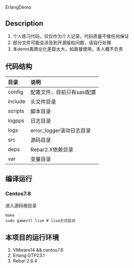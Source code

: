 # 
ErlangDemo

## Description

1. 个人练习代码，仅仅作为个人记录，代码质量不做任何保证
2. 部分文件可能会涉及到开源版权问题，请自行处理
3. 本demo离商业化差距太大，如直接使用，本人概不负责

## 代码结构

目录|说明
:----|:------
config|配置文件，目前只有sasl配置
include|头文件目录
scripts|脚本目录
logpps|日志目录
logs|error_logger滚动日志目录
src|源码目录
deps|Rebar2.X依赖目录
var|变量目录


## 编译运行

### Centos7.8

进入源码根目录

```
make 
sudo gamectl live # live方式启动

```



## 本项目的运行环境

1. VMware14 && centos7.8
2. Erlang:OTP23.1
3. Rebar:2.6.4


